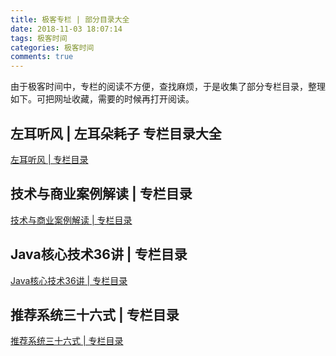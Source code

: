 ```yaml
---
title: 极客专栏 | 部分目录大全 
date: 2018-11-03 18:07:14
tags: 极客时间
categories: 极客时间
comments: true
---
```


<!--more-->

由于极客时间中，专栏的阅读不方便，查找麻烦，于是收集了部分专栏目录，整理如下。可把网址收藏，需要的时候再打开阅读。

## 左耳听风 | 左耳朵耗子 专栏目录大全

[左耳听风 | 专栏目录](http://hadronw.com/2018/11-03/201811031716/)


##  技术与商业案例解读 | 专栏目录

[技术与商业案例解读 | 专栏目录](http://hadronw.com/2018/11-03/201811031718/)


## Java核心技术36讲 | 专栏目录

[Java核心技术36讲 | 专栏目录](http://hadronw.com/2018/11-03/201811031759/)

## 推荐系统三十六式 | 专栏目录

[推荐系统三十六式 | 专栏目录](http://hadronw.com/2018/11-03/201811031805/)



